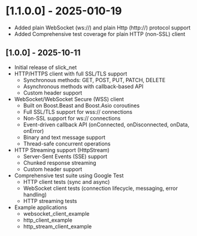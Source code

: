 # [1.1.0.0] - 2025-010-19

- Added plain WebSocket (ws://) and plain Http (http://) protocol support
- Added Comprehensive test coverage for plain HTTP (non-SSL) client

## [1.0.0] - 2025-10-11

- Initial release of slick_net
- HTTP/HTTPS client with full SSL/TLS support
  - Synchronous methods: GET, POST, PUT, PATCH, DELETE
  - Asynchronous methods with callback-based API
  - Custom header support
- WebSocket/WebSocket Secure (WSS) client
  - Built on Boost.Beast and Boost.Asio coroutines
  - Full SSL/TLS support for wss:// connections
  - Non-SSL support for ws:// connections
  - Event-driven callback API (onConnected, onDisconnected, onData, onError)
  - Binary and text message support
  - Thread-safe concurrent operations
- HTTP Streaming support (HttpStream)
  - Server-Sent Events (SSE) support
  - Chunked response streaming
  - Custom header support
- Comprehensive test suite using Google Test
  - HTTP client tests (sync and async)
  - WebSocket client tests (connection lifecycle, messaging, error handling)
  - HTTP streaming tests
- Example applications
  - websocket_client_example
  - http_client_example
  - http_stream_client_example